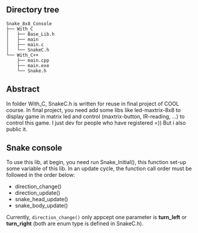 ## Directory tree
    Snake_8x8_Console
    ├── With_C
    │   ├── Base_Lib.h
    │   ├── main
    │   ├── main.c
    │   └── SnakeC.h
    └── With_C++
        ├── main.cpp
        ├── main.exe
        └── Snake.h
## Abstract
In folder With_C, SnakeC.h is written for reuse in final project of COOL course. In final project, you need add some libs like led-maxtrix-8x8 to display game in matrix led and control (maxtrix-button, IR-reading, ...) to control this game. I just dev for people who have registered =)) But i also public it.
## Snake console
To use this lib, at begin, you need run Snake_Initial(), this function set-up some variable of this lib. In an update cycle, the function call order must be followed in the order below:
+    direction_change()
+    direction_update()    
+    snake_head_update()
+    snake_body_update()

Currently, ```direction_change()``` only appcept one parameter is **turn_left** or **turn_right** (both are enum type is defined in SnakeC.h).